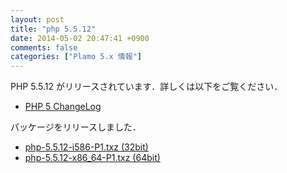 ```yaml
---
layout: post
title: "php 5.5.12"
date: 2014-05-02 20:47:41 +0900
comments: false
categories: ["Plamo 5.x 情報"]
---
```


PHP 5.5.12 がリリースされています．詳しくは以下をご覧ください．

* [PHP 5 ChangeLog](http://www.php.net/ChangeLog-5.php#5.5.12)

パッケージをリリースしました．

* [php-5.5.12-i586-P1.txz (32bit)](ftp://plamo.linet.gr.jp/pub/Plamo-5.x/x86/plamo/05_ext/network2.txz/php-5.5.12-i586-P1.txz)
* [php-5.5.12-x86_64-P1.txz (64bit)](ftp://plamo.linet.gr.jp/pub/Plamo-5.x/x86_64/plamo/05_ext/network2.txz/php-5.5.12-x86_64-P1.txz)
